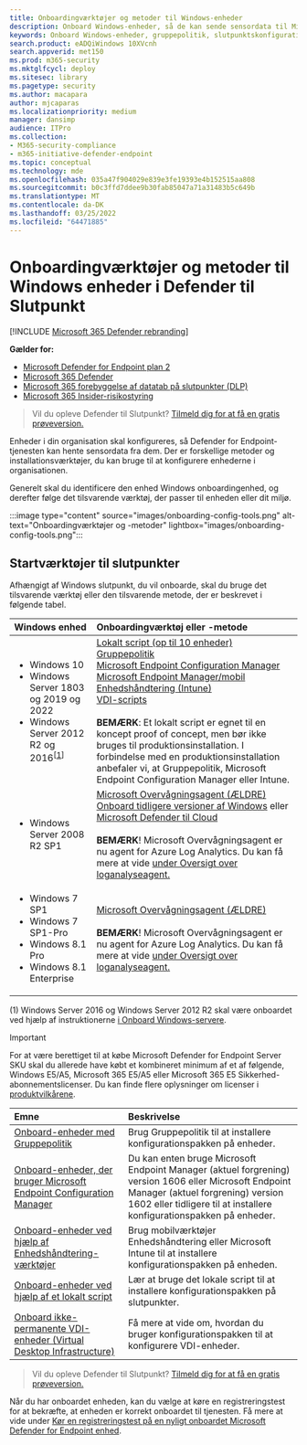 ```yaml
---
title: Onboardingværktøjer og metoder til Windows-enheder
description: Onboard Windows-enheder, så de kan sende sensordata til Microsoft Defender for Endpoint sensoren
keywords: Onboard Windows-enheder, gruppepolitik, slutpunktskonfigurationsstyring, administration af mobilenheder, lokalt script, gp, sccm, mdm, intune
search.product: eADQiWindows 10XVcnh
search.appverid: met150
ms.prod: m365-security
ms.mktglfcycl: deploy
ms.sitesec: library
ms.pagetype: security
ms.author: macapara
author: mjcaparas
ms.localizationpriority: medium
manager: dansimp
audience: ITPro
ms.collection:
- M365-security-compliance
- m365-initiative-defender-endpoint
ms.topic: conceptual
ms.technology: mde
ms.openlocfilehash: 035a47f904029e839e3fe19393e4b152515aa808
ms.sourcegitcommit: b0c3ffd7ddee9b30fab85047a71a31483b5c649b
ms.translationtype: MT
ms.contentlocale: da-DK
ms.lasthandoff: 03/25/2022
ms.locfileid: "64471885"
---
```

# <a name="onboarding-tools-and-methods-for-windows-devices-in-defender-for-endpoint"></a>Onboardingværktøjer og metoder til Windows enheder i Defender til Slutpunkt

[!INCLUDE [Microsoft 365 Defender rebranding](../../includes/microsoft-defender.md)]

**Gælder for:**

- [Microsoft Defender for Endpoint plan 2](https://go.microsoft.com/fwlink/p/?linkid=2154037)
- [Microsoft 365 Defender](https://go.microsoft.com/fwlink/?linkid=2118804)
- [Microsoft 365 forebyggelse af datatab på slutpunkter (DLP)](/microsoft-365/compliance/endpoint-dlp-learn-about)
- [Microsoft 365 Insider-risikostyring](/microsoft-365/compliance/insider-risk-management)

> Vil du opleve Defender til Slutpunkt? [Tilmeld dig for at få en gratis prøveversion.](https://signup.microsoft.com/create-account/signup?products=7f379fee-c4f9-4278-b0a1-e4c8c2fcdf7e&ru=https://aka.ms/MDEp2OpenTrial?ocid=docs-wdatp-assignaccess-abovefoldlink)

Enheder i din organisation skal konfigureres, så Defender for Endpoint-tjenesten kan hente sensordata fra dem. Der er forskellige metoder og installationsværktøjer, du kan bruge til at konfigurere enhederne i organisationen.

Generelt skal du identificere den enhed Windows onboardingenhed, og derefter følge det tilsvarende værktøj, der passer til enheden eller dit miljø.

:::image type="content" source="images/onboarding-config-tools.png" alt-text="Onboardingværktøjer og -metoder" lightbox="images/onboarding-config-tools.png":::

## <a name="endpoint-onboarding-tools"></a>Startværktøjer til slutpunkter

Afhængigt af Windows slutpunkt, du vil onboarde, skal du bruge det tilsvarende værktøj eller den tilsvarende metode, der er beskrevet i følgende tabel.

Windows enhed | Onboardingværktøj eller -metode
:---|:---
|<ul><li> Windows 10</li> <li>Windows Server 1803 og 2019 og 2022</li> <li>Windows Server 2012 R2 og 2016<sup>[[1](#fn1)]<sup></li></ul>  |   [Lokalt script (op til 10 enheder)](configure-endpoints-script.md)<br>   [Gruppepolitik](configure-endpoints-gp.md)<br>   [Microsoft Endpoint Configuration Manager](configure-endpoints-sccm.md) <br> [Microsoft Endpoint Manager/mobil Enhedshåndtering (Intune)](configure-endpoints-mdm.md)<br>    [VDI-scripts](configure-endpoints-vdi.md) <br><br> **BEMÆRK**: Et lokalt script er egnet til en koncept proof of concept, men bør ikke bruges til produktionsinstallation. I forbindelse med en produktionsinstallation anbefaler vi, at Gruppepolitik, Microsoft Endpoint Configuration Manager eller Intune.
|<ul><li> Windows Server 2008 R2 SP1 </li></ul>| [Microsoft Overvågningsagent (ÆLDRE)](onboard-downlevel.md) <br>[Onboard tidligere versioner af Windows](onboard-downlevel.md) eller [Microsoft Defender til Cloud](/azure/security-center/security-center-wdatp) <br><br> **BEMÆRK**! Microsoft Overvågningsagent er nu agent for Azure Log Analytics. Du kan få mere at vide [under Oversigt over loganalyseagent.](/azure/azure-monitor/platform/log-analytics-agent)  
|<ul><li> Windows 7 SP1 </li> <li>  Windows 7 SP1-Pro </li> <li>  Windows 8.1 Pro </li> <li> Windows 8.1 Enterprise</li></ul>  | [Microsoft Overvågningsagent (ÆLDRE)](onboard-downlevel.md) <br><br> **BEMÆRK**! Microsoft Overvågningsagent er nu agent for Azure Log Analytics. Du kan få mere at vide [under Oversigt over loganalyseagent.](/azure/azure-monitor/platform/log-analytics-agent)

(<a id="fn1">1</a>) Windows Server 2016 og Windows Server 2012 R2 skal være onboardet ved hjælp af instruktionerne [i Onboard Windows-servere](configure-server-endpoints.md#windows-server-2012-r2-and-windows-server-2016).

>[!IMPORTANT]
>For at være berettiget til at købe Microsoft Defender for Endpoint Server SKU skal du allerede have købt et kombineret minimum af et af følgende, Windows E5/A5, Microsoft 365 E5/A5 eller Microsoft 365 E5 Sikkerhed-abonnementslicenser.  Du kan finde flere oplysninger om licenser i [produktvilkårene](https://www.microsoft.com/licensing/terms/productoffering/MicrosoftDefenderforEndpointServer/all).  

Emne|Beskrivelse
:---|:---
[Onboard-enheder med Gruppepolitik](configure-endpoints-gp.md)|Brug Gruppepolitik til at installere konfigurationspakken på enheder.
[Onboard-enheder, der bruger Microsoft Endpoint Configuration Manager](configure-endpoints-sccm.md)|Du kan enten bruge Microsoft Endpoint Manager (aktuel forgrening) version 1606 eller Microsoft Endpoint Manager (aktuel forgrening) version 1602 eller tidligere til at installere konfigurationspakken på enheder.
[Onboard-enheder ved hjælp af Enhedshåndtering-værktøjer](configure-endpoints-mdm.md)|Brug mobilværktøjer Enhedshåndtering eller Microsoft Intune til at installere konfigurationspakken på enheden.
[Onboard-enheder ved hjælp af et lokalt script](configure-endpoints-script.md)|Lær at bruge det lokale script til at installere konfigurationspakken på slutpunkter.
[Onboard ikke-permanente VDI-enheder (Virtual Desktop Infrastructure)](configure-endpoints-vdi.md)|Få mere at vide om, hvordan du bruger konfigurationspakken til at konfigurere VDI-enheder.

> Vil du opleve Defender til Slutpunkt? [Tilmeld dig for at få en gratis prøveversion.](https://signup.microsoft.com/create-account/signup?products=7f379fee-c4f9-4278-b0a1-e4c8c2fcdf7e&ru=https://aka.ms/MDEp2OpenTrial?ocid=docs-wdatp-configureendpoints-belowfoldlink)

Når du har onboardet enheden, kan du vælge at køre en registreringstest for at bekræfte, at enheden er korrekt onboardet til tjenesten. Få mere at vide under [Kør en registreringstest på en nyligt onboardet Microsoft Defender for Endpoint enhed](run-detection-test.md).
